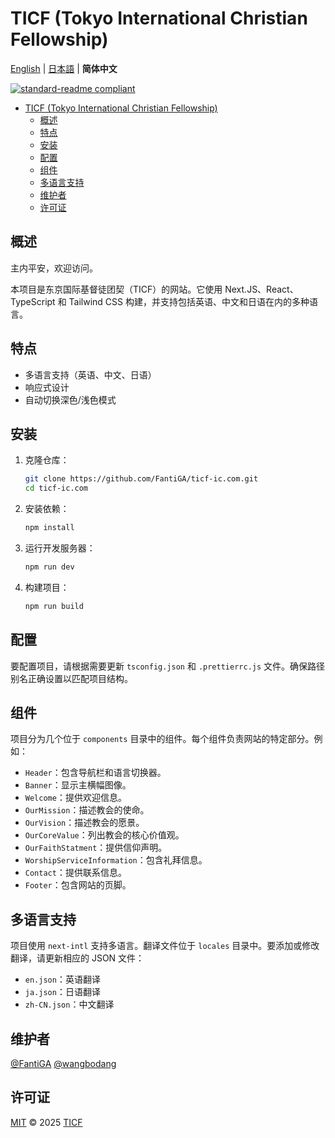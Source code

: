 # TICF (Tokyo International Christian Fellowship)

[English](README.md) | [日本語](README.ja.md) | **简体中文**

[![standard-readme compliant](https://img.shields.io/badge/standard--readme-OK-green.svg?style=flat-square)](https://github.com/RichardLitt/standard-readme)

- [TICF (Tokyo International Christian Fellowship)](#ticf-tokyo-international-christian-fellowship)
  - [概述](#概述)
  - [特点](#特点)
  - [安装](#安装)
  - [配置](#配置)
  - [组件](#组件)
  - [多语言支持](#多语言支持)
  - [维护者](#维护者)
  - [许可证](#许可证)

## 概述

主内平安，欢迎访问。

本项目是东京国际基督徒团契（TICF）的网站。它使用 Next.JS、React、TypeScript 和 Tailwind CSS 构建，并支持包括英语、中文和日语在内的多种语言。

## 特点

- 多语言支持（英语、中文、日语）
- 响应式设计
- 自动切换深色/浅色模式

## 安装

1. 克隆仓库：

   ```sh
   git clone https://github.com/FantiGA/ticf-ic.com.git
   cd ticf-ic.com
   ```

2. 安装依赖：

   ```sh
   npm install
   ```

3. 运行开发服务器：

   ```sh
   npm run dev
   ```

4. 构建项目：

   ```sh
   npm run build
   ```

## 配置

要配置项目，请根据需要更新 `tsconfig.json` 和 `.prettierrc.js` 文件。确保路径别名正确设置以匹配项目结构。

## 组件

项目分为几个位于 `components` 目录中的组件。每个组件负责网站的特定部分。例如：

- `Header`：包含导航栏和语言切换器。
- `Banner`：显示主横幅图像。
- `Welcome`：提供欢迎信息。
- `OurMission`：描述教会的使命。
- `OurVision`：描述教会的愿景。
- `OurCoreValue`：列出教会的核心价值观。
- `OurFaithStatment`：提供信仰声明。
- `WorshipServiceInformation`：包含礼拜信息。
- `Contact`：提供联系信息。
- `Footer`：包含网站的页脚。

## 多语言支持

项目使用 `next-intl` 支持多语言。翻译文件位于 `locales` 目录中。要添加或修改翻译，请更新相应的 JSON 文件：

- `en.json`：英语翻译
- `ja.json`：日语翻译
- `zh-CN.json`：中文翻译

## 维护者

[@FantiGA](https://github.com/FantiGA) [@wangbodang](https://github.com/wangbodang)

## 许可证

[MIT](LICENSE) © 2025 [TICF](https://ticf-ic.com)
